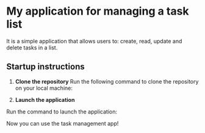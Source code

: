 # My application for managing a task list

It is a simple application that allows users to: 
create, read, update and delete tasks in a list.


## Startup instructions

1. **Clone the repository**
   Run the following command to clone the repository on your local machine:



2. **Launch the application**

Run the command to launch the application:


Now you can use the task management app!